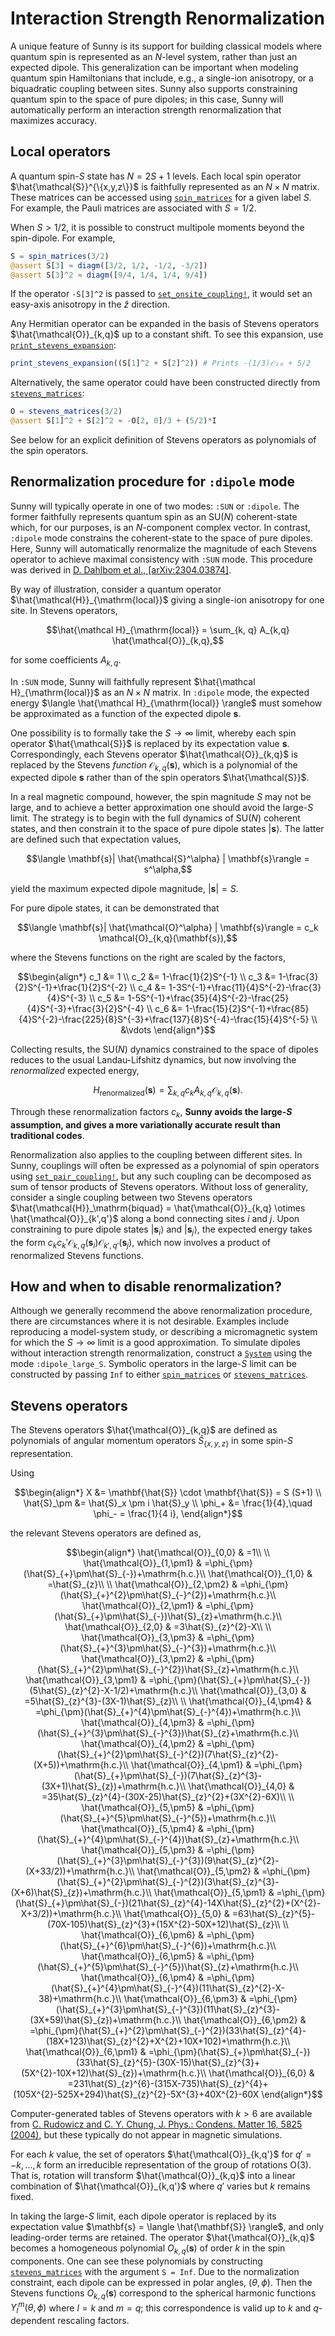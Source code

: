 # Interaction Strength Renormalization

A unique feature of Sunny is its support for building classical models where
quantum spin is represented as an $N$-level system, rather than just an expected
dipole. This generalization can be important when modeling quantum spin
Hamiltonians that include, e.g., a single-ion anisotropy, or a biquadratic
coupling between sites. Sunny also supports constraining quantum spin to the
space of pure dipoles; in this case, Sunny will automatically perform an
interaction strength renormalization that maximizes accuracy.

## Local operators

A quantum spin-$S$ state has $N = 2S + 1$ levels. Each local spin operator
$\hat{\mathcal{S}}^{\{x,y,z\}}$ is faithfully represented as an $N×N$ matrix.
These matrices can be accessed using [`spin_matrices`](@ref) for a given label
$S$. For example, the Pauli matrices are associated with $S = 1/2$.

When $S > 1/2$, it is possible to construct multipole moments beyond the
spin-dipole. For example,

```julia
S = spin_matrices(3/2)
@assert S[3] ≈ diagm([3/2, 1/2, -1/2, -3/2])
@assert S[3]^2 ≈ diagm([9/4, 1/4, 1/4, 9/4])
```

If the operator `-S[3]^2` is passed to [`set_onsite_coupling!`](@ref), it would
set an easy-axis anisotropy in the $\hat{z}$ direction.

Any Hermitian operator can be expanded in the basis of Stevens operators
$\hat{\mathcal{O}}_{k,q}$ up to a constant shift. To see this expansion, use
[`print_stevens_expansion`](@ref):
```julia
print_stevens_expansion((S[1]^2 + S[2]^2)) # Prints -(1/3)𝒪₂₀ + 5/2
```

Alternatively, the same operator could have been constructed directly from
[`stevens_matrices`](@ref):

```julia
O = stevens_matrices(3/2)
@assert S[1]^2 + S[2]^2 ≈ -O[2, 0]/3 + (5/2)*I
```

See below for an explicit definition of Stevens operators as polynomials of the
spin operators.

## Renormalization procedure for `:dipole` mode

Sunny will typically operate in one of two modes: `:SUN` or `:dipole`. The
former faithfully represents quantum spin as an SU(_N_) coherent-state which,
for our purposes, is an $N$-component complex vector. In contrast, `:dipole`
mode constrains the coherent-state to the space of pure dipoles. Here, Sunny
will automatically renormalize the magnitude of each Stevens operator to achieve
maximal consistency with `:SUN` mode. This procedure was derived in [D. Dahlbom
et al., [arXiv:2304.03874]](https://arxiv.org/abs/2304.03874).

By way of illustration, consider a quantum operator
$\hat{\mathcal{H}}_{\mathrm{local}}$ giving a single-ion anisotropy for one
site. In Stevens operators,
```math
\hat{\mathcal H}_{\mathrm{local}} = \sum_{k, q} A_{k,q} \hat{\mathcal{O}}_{k,q},
```
for some coefficients $A_{k,q}$.

In `:SUN` mode, Sunny will faithfully represent $\hat{\mathcal
H}_{\mathrm{local}}$ as an $N×N$ matrix. In `:dipole` mode, the expected energy
$\langle \hat{\mathcal H}_{\mathrm{local}} \rangle$ must somehow be approximated
as a function of the expected dipole $\mathbf{s}$.

One possibility is to formally take the $S \to \infty$ limit, whereby each spin
operator $\hat{\mathcal{S}}$ is replaced by its expectation value $\mathbf{s}$.
Correspondingly, each Stevens operator $\hat{\mathcal{O}}_{k,q}$ is replaced by
the Stevens _function_ $\mathcal{O}_{k,q}(\mathbf{s})$, which is a polynomial of
the expected dipole $\mathbf{s}$ rather than of the spin operators
$\hat{\mathcal{S}}$.

In a real magnetic compound, however, the spin magnitude $S$ may not be large,
and to achieve a better approximation one should avoid the large-$S$ limit. The
strategy is to begin with the full dynamics of SU(_N_) coherent states, and then
constrain it to the space of pure dipole states $|\mathbf{s}\rangle$. The latter
are defined such that expectation values,
```math
\langle \mathbf{s}| \hat{\mathcal{S}^\alpha} | \mathbf{s}\rangle = s^\alpha,
```
yield the maximum expected dipole magnitude, $|\mathbf{s}| = S$.

For pure dipole states, it can be demonstrated that
```math
\langle \mathbf{s}| \hat{\mathcal{O}^\alpha} | \mathbf{s}\rangle = c_k \mathcal{O}_{k,q}(\mathbf{s}),
```
where the Stevens functions on the right are scaled by the factors,

```math
\begin{align*}
c_1 &= 1 \\
c_2 &= 1-\frac{1}{2}S^{-1} \\
c_3 &= 1-\frac{3}{2}S^{-1}+\frac{1}{2}S^{-2} \\
c_4 &= 1-3S^{-1}+\frac{11}{4}S^{-2}-\frac{3}{4}S^{-3} \\
c_5 &= 1-5S^{-1}+\frac{35}{4}S^{-2}-\frac{25}{4}S^{-3}+\frac{3}{2}S^{-4} \\
c_6 &= 1-\frac{15}{2}S^{-1}+\frac{85}{4}S^{-2}-\frac{225}{8}S^{-3}+\frac{137}{8}S^{-4}-\frac{15}{4}S^{-5} \\
&\vdots
\end{align*}
```

Collecting results, the SU(_N_) dynamics constrained to the space of dipoles
reduces to the usual Landau-Lifshitz dynamics, but now involving the
_renormalized_ expected energy,
```math
H_{\mathrm{renormalized}}(\mathbf{s}) = \sum_{k, q} c_k A_{k,q} \mathcal{O}_{k,q}(\mathbf{s}).
```

Through these renormalization factors $c_k$, **Sunny avoids the large-$S$
assumption, and gives a more variationally accurate result than traditional
codes**.

Renormalization also applies to the coupling between different sites. In Sunny,
couplings will often be expressed as a polynomial of spin operators using
[`set_pair_coupling!`](@ref), but any such coupling can be decomposed as sum of
tensor products of Stevens operators. Without loss of generality, consider a
single coupling between two Stevens operators $\hat{\mathcal{H}}_\mathrm{biquad}
= \hat{\mathcal{O}}_{k,q} \otimes \hat{\mathcal{O}}_{k',q'}$ along a bond
connecting sites $i$ and $j$. Upon constraining to pure dipole states
$|\mathbf{s}_i\rangle$ and $|\mathbf{s}_j\rangle$, the expected energy takes the
form $c_k c_k' \mathcal{O}_{k,q}(\mathbf{s}_i)
\mathcal{O}_{k',q'}(\mathbf{s}_j)$, which now involves a product of renormalized
Stevens functions. 

## How and when to disable renormalization?

Although we generally recommend the above renormalization procedure, there are
circumstances where it is not desirable. Examples include reproducing a
model-system study, or describing a micromagnetic system for which the
$S\to\infty$ limit is a good approximation. To simulate dipoles without
interaction strength renormalization, construct a [`System`](@ref) using the
mode `:dipole_large_S`. Symbolic operators in the large-$S$ limit can be
constructed by passing `Inf` to either [`spin_matrices`](@ref) or
[`stevens_matrices`](@ref).

## Stevens operators

The Stevens operators $\hat{\mathcal{O}}_{k,q}$ are defined as polynomials of
angular momentum operators $\hat{S}_{\{x,y,z\}}$ in some spin-$S$ representation.

Using

```math
\begin{align*}
X &= \mathbf{\hat{S}} \cdot \mathbf{\hat{S}} = S (S+1) \\
\hat{S}_\pm &= \hat{S}_x \pm i \hat{S}_y \\
\phi_+ &= \frac{1}{4},\quad \phi_- = \frac{1}{4 i},
\end{align*}
```

the relevant Stevens operators are defined as,

```math
\begin{align*}
\hat{\mathcal{O}}_{0,0} & =1\\
\\
\hat{\mathcal{O}}_{1,\pm1} & =\phi_{\pm}(\hat{S}_{+}\pm\hat{S}_{-})+\mathrm{h.c.}\\
\hat{\mathcal{O}}_{1,0} & =\hat{S}_{z}\\
\\
\hat{\mathcal{O}}_{2,\pm2} & =\phi_{\pm}(\hat{S}_{+}^{2}\pm\hat{S}_{-}^{2})+\mathrm{h.c.}\\
\hat{\mathcal{O}}_{2,\pm1} & =\phi_{\pm}(\hat{S}_{+}\pm\hat{S}_{-})\hat{S}_{z}+\mathrm{h.c.}\\
\hat{\mathcal{O}}_{2,0} & =3\hat{S}_{z}^{2}-X\\
\\
\hat{\mathcal{O}}_{3,\pm3} & =\phi_{\pm}(\hat{S}_{+}^{3}\pm\hat{S}_{-}^{3})+\mathrm{h.c.}\\
\hat{\mathcal{O}}_{3,\pm2} & =\phi_{\pm}(\hat{S}_{+}^{2}\pm\hat{S}_{-}^{2})\hat{S}_{z}+\mathrm{h.c.}\\
\hat{\mathcal{O}}_{3,\pm1} & =\phi_{\pm}(\hat{S}_{+}\pm\hat{S}_{-})(5\hat{S}_{z}^{2}-X-1/2)+\mathrm{h.c.}\\
\hat{\mathcal{O}}_{3,0} & =5\hat{S}_{z}^{3}-(3X-1)\hat{S}_{z}\\
\\
\hat{\mathcal{O}}_{4,\pm4} & =\phi_{\pm}(\hat{S}_{+}^{4}\pm\hat{S}_{-}^{4})+\mathrm{h.c.}\\
\hat{\mathcal{O}}_{4,\pm3} & =\phi_{\pm}(\hat{S}_{+}^{3}\pm\hat{S}_{-}^{3})\hat{S}_{z}+\mathrm{h.c.}\\
\hat{\mathcal{O}}_{4,\pm2} & =\phi_{\pm}(\hat{S}_{+}^{2}\pm\hat{S}_{-}^{2})(7\hat{S}_{z}^{2}-(X+5))+\mathrm{h.c.}\\
\hat{\mathcal{O}}_{4,\pm1} & =\phi_{\pm}(\hat{S}_{+}\pm\hat{S}_{-})(7\hat{S}_{z}^{3}-(3X+1)\hat{S}_{z})+\mathrm{h.c.}\\
\hat{\mathcal{O}}_{4,0} & =35\hat{S}_{z}^{4}-(30X-25)\hat{S}_{z}^{2}+(3X^{2}-6X)\\
\\
\hat{\mathcal{O}}_{5,\pm5} & =\phi_{\pm}(\hat{S}_{+}^{5}\pm\hat{S}_{-}^{5})+\mathrm{h.c.}\\
\hat{\mathcal{O}}_{5,\pm4} & =\phi_{\pm}(\hat{S}_{+}^{4}\pm\hat{S}_{-}^{4})\hat{S}_{z}+\mathrm{h.c.}\\
\hat{\mathcal{O}}_{5,\pm3} & =\phi_{\pm}(\hat{S}_{+}^{3}\pm\hat{S}_{-}^{3})(9\hat{S}_{z}^{2}-(X+33/2))+\mathrm{h.c.}\\
\hat{\mathcal{O}}_{5,\pm2} & =\phi_{\pm}(\hat{S}_{+}^{2}\pm\hat{S}_{-}^{2})(3\hat{S}_{z}^{3}-(X+6)\hat{S}_{z})+\mathrm{h.c.}\\
\hat{\mathcal{O}}_{5,\pm1} & =\phi_{\pm}(\hat{S}_{+}\pm\hat{S}_{-})(21\hat{S}_{z}^{4}-14X\hat{S}_{z}^{2}+(X^{2}-X+3/2))+\mathrm{h.c.}\\
\hat{\mathcal{O}}_{5,0} & =63\hat{S}_{z}^{5}-(70X-105)\hat{S}_{z}^{3}+(15X^{2}-50X+12)\hat{S}_{z}\\
\\
\hat{\mathcal{O}}_{6,\pm6} & =\phi_{\pm}(\hat{S}_{+}^{6}\pm\hat{S}_{-}^{6})+\mathrm{h.c.}\\
\hat{\mathcal{O}}_{6,\pm5} & =\phi_{\pm}(\hat{S}_{+}^{5}\pm\hat{S}_{-}^{5})\hat{S}_{z}+\mathrm{h.c.}\\
\hat{\mathcal{O}}_{6,\pm4} & =\phi_{\pm}(\hat{S}_{+}^{4}\pm\hat{S}_{-}^{4})(11\hat{S}_{z}^{2}-X-38)+\mathrm{h.c.}\\
\hat{\mathcal{O}}_{6,\pm3} & =\phi_{\pm}(\hat{S}_{+}^{3}\pm\hat{S}_{-}^{3})(11\hat{S}_{z}^{3}-(3X+59)\hat{S}_{z})+\mathrm{h.c.}\\
\hat{\mathcal{O}}_{6,\pm2} & =\phi_{\pm}(\hat{S}_{+}^{2}\pm\hat{S}_{-}^{2})(33\hat{S}_{z}^{4}-(18X+123)\hat{S}_{z}^{2}+X^{2}+10X+102)+\mathrm{h.c.}\\
\hat{\mathcal{O}}_{6,\pm1} & =\phi_{\pm}(\hat{S}_{+}\pm\hat{S}_{-})(33\hat{S}_{z}^{5}-(30X-15)\hat{S}_{z}^{3}+(5X^{2}-10X+12)\hat{S}_{z})+\mathrm{h.c.}\\
\hat{\mathcal{O}}_{6,0} & =231\hat{S}_{z}^{6}-(315X-735)\hat{S}_{z}^{4}+(105X^{2}-525X+294)\hat{S}_{z}^{2}-5X^{3}+40X^{2}-60X
\end{align*}
```

Computer-generated tables of Stevens operators with $k > 6$ are available from
[C. Rudowicz and C. Y. Chung, J. Phys.: Condens. Matter 16, 5825
(2004)](https://doi.org/10.1088/0953-8984/16/32/018), but these typically do not
appear in magnetic simulations.

For each $k$ value, the set of operators $\hat{\mathcal{O}}_{k,q'}$ for $q' =
-k, \dots, k$ form an irreducible representation of the group of rotations O(3).
That is, rotation will transform $\hat{\mathcal{O}}_{k,q}$ into a linear
combination of $\hat{\mathcal{O}}_{k,q'}$ where $q'$ varies but $k$ remains
fixed. 

In taking the large-$S$ limit, each dipole operator is replaced by its
expectation value $\mathbf{s} = \langle \hat{\mathbf{S}} \rangle$, and only
leading-order terms are retained. The operator $\hat{\mathcal{O}}_{k,q}$ becomes
a homogeneous polynomial $O_{k,q}(\mathbf{s})$ of order $k$ in the spin
components. One can see these polynomials by constructing
[`stevens_matrices`](@ref) with the argument `S = Inf`. Due to the normalization
constraint, each dipole can be expressed in polar angles, $(\theta, \phi)$. Then
the Stevens functions $O_{k,q}(\mathbf{s})$ correspond to the spherical harmonic
functions $Y_l^m(\theta, \phi)$ where $l=k$ and $m=q$; this correspondence is
valid up to $k$ and $q$-dependent rescaling factors.
